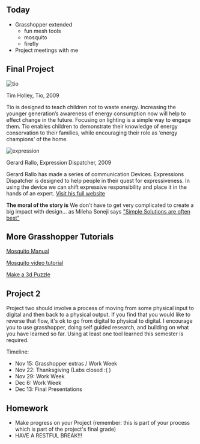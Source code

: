 ## Today

- Grasshopper extended
  - fun mesh tools
  - mosquito
  - firefly
- Project meetings with me

## Final Project

![tio](http://timholley.de/wp-content/uploads/2010/08/Design_Tio2-588x392.jpg)

Tim Holley, Tio, 2009

Tio is designed to teach children not to waste energy. Increasing the younger generation’s awareness of energy consumption now will help to effect change in the future. Focusing on lighting is a simple way to engage them. Tio enables children to demonstrate their knowledge of energy conservation to their families, while encouraging their role as ‘energy champions’ of the home.

![expression](http://www.gerardrallo.net/project_imgs/full_size/expressions.png)

Gerard Rallo, Expression Dispatcher, 2009

Gerard Rallo has made a series of communication Devices. Expressions Dispatcher is designed to help people in their quest for expressiveness. In using the device we can shift expressive responsibility and place it in the hands of an expert. [Visit his full website](http://www.gerardrallo.net/#art_design)

**The moral of the story is**
We don't have to get very complicated to create a big impact with design... as Mileha Soneji says ["Simple Solutions are often best"](https://www.ted.com/talks/mileha_soneji_simple_hacks_for_life_with_parkinson_s?language=en)

## More Grasshopper Tutorials

[Mosquito Manual](http://www.ceedstudio.com/ceed3/wp-content/uploads/downloads/2015/11/Mosquito-Manual.pdf)

[Mosquito video tutorial](https://www.youtube.com/watch?v=CnvJ3bGuI1w&feature=youtu.be)

[Make a 3d Puzzle](https://vimeo.com/35707093?grasshopper_3dpuzzle)

## Project 2

Project two should involve a process of moving from some physical input to digital and then back to a physical output. If you find that you would like to reverse that flow, it's ok to go from digital to physical to digital. I encourage you to use grasshopper, doing self guided research, and building on what you have learned so far. Using at least one tool learned this semester is required.

Timeline:
- Nov 15: Grasshopper extras / Work Week
- Nov 22: Thanksgiving (Labs closed :( )
- Nov 29: Work Week
- Dec 6: Work Week
- Dec 13: Final Presentations

## Homework

- Make progress on your Project (remember: this is part of your process which is part of the project's final grade)
- HAVE A RESTFUL BREAK!!!
